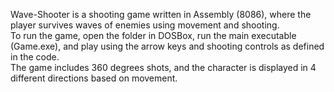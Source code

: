 Wave-Shooter is a shooting game written in Assembly (8086), where the player survives waves of enemies using movement and shooting.  
To run the game, open the folder in DOSBox, run the main executable (Game.exe), and play using the arrow keys and shooting controls as defined in the code.  
The game includes 360 degrees shots, and the character is displayed in 4 different directions based on movement.
